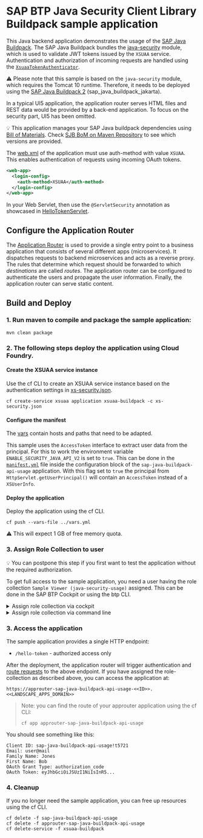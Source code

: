 # SAP BTP Java Security Client Library Buildpack sample application
This Java backend application demonstrates the usage of the [SAP Java Buildpack](https://help.sap.com/docs/btp/sap-business-technology-platform/developing-java-in-cloud-foundry-environment).
The SAP Java Buildpack bundles the [java-security](/java-security/) module, which is used to validate JWT tokens issued by the `XSUAA` service.
Authentication and authorization of incoming requests are handled using the [`XsuaaTokenAuthenticator`](/java-security/src/main/java/com/sap/cloud/security/servlet/XsuaaTokenAuthenticator.java).

:warning: Please note that this sample is based on the `java-security` module, which requires the Tomcat 10 runtime.
Therefore, it needs to be deployed using the [SAP Java Buildpack 2](https://help.sap.com/docs/btp/sap-business-technology-platform/sap-jakarta-buildpack) (sap_java_buildpack_jakarta).

In a typical UI5 application, the application router serves HTML files and REST data would be provided by a back-end application.
To focus on the security part, UI5 has been omitted.

:bulb: This application manages your SAP Java buildpack dependencies using [Bill of Materials](https://help.sap.com/viewer/65de2977205c403bbc107264b8eccf4b/Cloud/en-US/6c6936e8e4ea40c9a9a69f6783b1e978.html). Check [SJB BoM on Maven Repository](https://mvnrepository.com/artifact/com.sap.cloud.sjb.cf/sap-java-buildpack-bom) to see which versions are provided.

The [web.xml](src/main/webapp/WEB-INF/web.xml) of the application must use auth-method with value `XSUAA`.
This enables authentication of requests using incoming OAuth tokens.

```xml
<web-app>
  <login-config> 
    <auth-method>XSUAA</auth-method>
  </login-config> 
</web-app> 
```

In your Web Servlet, then use the `@ServletSecurity` annotation as showcased in [HelloTokenServlet](src/main/java/sample/sapbuildpack/xsuaa/HelloTokenServlet.java).

## Configure the Application Router
The [Application Router](approuter/package.json) is used to provide a single entry point to a business application that consists of several different apps (microservices).
It dispatches requests to backend microservices and acts as a reverse proxy.
The rules that determine which request should be forwarded to which _destinations_ are called _routes_.
The application router can be configured to authenticate the users and propagate the user information.
Finally, the application router can serve static content.

## Build and Deploy
### 1. Run maven to compile and package the sample application:
```shell
mvn clean package
```

### 2. The following steps deploy the application using Cloud Foundry.
#### Create the XSUAA service instance
Use the cf CLI to create an XSUAA service instance based on the authentication settings in [xs-security.json](xs-security.json).
```shell
cf create-service xsuaa application xsuaa-buildpack -c xs-security.json
```

#### Configure the manifest
The [vars](../vars.yml) contain hosts and paths that need to be adapted.

This sample uses the `AccessToken` interface to extract user data from the principal. For this to work the environment
variable `ENABLE_SECURITY_JAVA_API_V2` is set to `true`. This can be done in the [`manifest.yml`](manifest.yml) file inside the
configuration block of the `sap-java-buildpack-api-usage` application. With this flag set to `true` the principal from
`HttpServlet.getUserPrincipal()` will contain an `AccessToken` instead of a `XSUserInfo`.

#### Deploy the application
Deploy the application using the cf CLI.

```shell
cf push --vars-file ../vars.yml
```
:warning: This will expect 1 GB of free memory quota.

### 3. Assign Role Collection to user
:bulb: You can postpone this step if you first want to test the application without the required authorization.

To get full access to the sample application, you need a user having the role collection `Sample Viewer (java-security-usage)` assigned.
This can be done in the SAP BTP Cockpit or using the btp CLI.

<details>
<summary>Assign role collection via cockpit</summary>
In the cockpit navigate to your subaccount.
To assign the role collection of the sample application to a user you have basically two options:

1. Navigate to the user by clicking on `Security` -> `Users`,
   select the user and click on `Assign Role Collection`
   (more info at [help.sap.com](https://help.sap.com/docs/btp/sap-business-technology-platform/find-users-and-their-role-collection-assignments)).
2. Navigate to the role collection by clicking on `Security` -> `Role Collections`,
   select `Sample Viewer (sap-java-buildpack-api-usage)`,
   click on `Edit` to add the user and finish by clicking on `Save`
   (more info at [help.sap.com](https://help.sap.com/docs/btp/sap-business-technology-platform/assign-users-to-role-collections)).
</details>

<details>
<summary>Assign role collection via command line</summary>

To assign the role collection to a user via the [btp CLI](https://help.sap.com/docs/btp/sap-business-technology-platform/account-administration-using-sap-btp-command-line-interface-btp-cli),
you need to [log in to your global account](https://help.sap.com/docs/btp/btp-cli-command-reference/btp-login) and execute the following command:

```shell
btp assign security/role-collection "Sample Viewer (sap-java-buildpack-api-usage)" --subaccount <subaccount id> --to-user <user email>
```
</details>

### 3. Access the application
The sample application provides a single HTTP endpoint:
- `/hello-token` - authorized access only

After the deployment, the application router will trigger authentication and [route requests](approuter/xs-app.json) to the above endpoint.
If you have assigned the role-collection as described above, you can access the application at:
```
https://approuter-sap-java-buildpack-api-usage-<<ID>>.<<LANDSCAPE_APPS_DOMAIN>>
```
> Note: you can find the route of your approuter application using the cf CLI:
> ```
> cf app approuter-sap-java-buildpack-api-usage
> ```

You should see something like this:
```
Client ID: sap-java-buildpack-api-usage!t5721
Email: user@mail
Family Name: Jones
First Name: Bob
OAuth Grant Type: authorization_code
OAuth Token: eyJhbGciOiJSUzI1NiIsInR5...
```

### 4. Cleanup
If you no longer need the sample application, you can free up resources using the cf CLI.

```shell
cf delete -f sap-java-buildpack-api-usage
cf delete -f approuter-sap-java-buildpack-api-usage
cf delete-service -f xsuaa-buildpack
```
